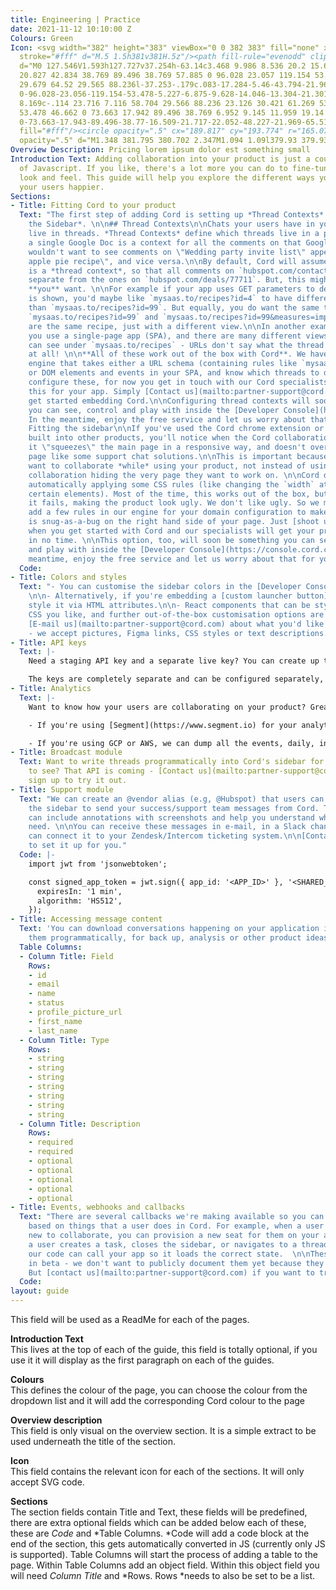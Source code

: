 ```yaml
---
title: Engineering | Practice
date: 2021-11-12 10:10:00 Z
Colours: Green
Icon: <svg width="382" height="383" viewBox="0 0 382 383" fill="none" xmlns="http://www.w3.org/2000/svg"><path
  stroke="#fff" d="M.5 1.5h381v381H.5z"/><path fill-rule="evenodd" clip-rule="evenodd"
  d="M0 127.546V1.593h127.727v37.254h-63.14c3.468 9.986 8.536 20.2 15.628 29.529 15.833
  20.827 42.834 38.769 89.496 38.769 57.885 0 96.028 23.057 119.154 53.478 22.45 29.532
  29.679 64.52 29.565 88.236l-37.253-.179c.083-17.284-5.46-43.794-21.969-65.511-15.833-20.827-42.834-38.77-89.496-38.77-57.885
  0-96.028-23.056-119.154-53.478-5.227-6.875-9.628-14.046-13.304-21.301v57.926H0Zm62.868
  8.169c-.114 23.716 7.116 58.704 29.566 88.236 23.126 30.421 61.269 53.478 119.154
  53.478 46.662 0 73.663 17.942 89.496 38.769 6.952 9.145 11.959 19.14 15.421 28.938h-62.934v37.254h127.728V256.436h-37.254v58.518c-3.676-7.255-8.078-14.426-13.304-21.301-23.126-30.422-61.269-53.478-119.154-53.478-46.662
  0-73.663-17.943-89.496-38.77-16.509-21.717-22.052-48.227-21.969-65.511l-37.254-.179Z"
  fill="#fff"/><circle opacity=".5" cx="189.817" cy="193.774" r="165.073" stroke="#fff"/><path
  opacity=".5" d="M1.348 381.795 380.702 2.347M1.094 1.09l379.93 379.93" stroke="#fff"/></svg>
Overview Description: Pricing lorem ipsum dolor est something small
Introduction Text: Adding collaboration into your product is just a couple of lines
  of Javascript. If you like, there's a lot more you can do to fine-tune the experience,
  look and feel. This guide will help you explore the different ways you can make
  your users happier.
Sections:
- Title: Fitting Cord to your product
  Text: "The first step of adding Cord is setting up *Thread Contexts* and *Fitting
    the Sidebar*. \n\n## Thread Contexts\n\nChats your users have in your product
    live in threads. *Thread Contexts* define which threads live in a page. For example,
    a single Google Doc is a context for all the comments on that Google Doc. You
    wouldn't want to see comments on \"Wedding party invite list\" appearing on \"Meemaw's
    apple pie recipe\", and vice versa.\n\nBy default, Cord will assume every URL
    is a *thread context*, so that all comments on `hubspot.com/contacts/90120` are
    separate from the ones on `hubspot.com/deals/77711`. But, this might not be what
    **you** want. \n\nFor example if your app uses GET parameters to define what page
    is shown, you'd maybe like `mysaas.to/recipes?id=4` to have different threads
    than `mysaas.to/recipes?id=99`. But equally, you do want the same threads for
    `mysaas.to/recipes?id=99` and `mysaas.to/recipes?id=99&measures=imperial` - these
    are the same recipe, just with a different view.\n\nIn another example, maybe
    you use a single-page app (SPA), and there are many different views your user
    can see under `mysaas.to/recipes` - URLs don't say what the thread context is
    at all! \n\n**All of these work out of the box with Cord**. We have a mapping
    engine that takes either a URL schema (containing rules like `mysaas.to/:section?id=:pageID`)
    or DOM elements and events in your SPA, and know which threads to display. To
    configure these, for now you get in touch with our Cord specialists who will configure
    this for your app. Simply [Contact us](mailto:partner-support@cord.com) when you
    get started embedding Cord.\n\nConfiguring thread contexts will soon be something
    you can see, control and play with inside the [Developer Console](https://console.cord.com/).
    In the meantime, enjoy the free service and let us worry about that for you. \n\n##
    Fitting the sidebar\n\nIf you've used the Cord chrome extension or have seen collaboration
    built into other products, you'll notice when the Cord collaboration sidebar opens,
    it \"squeezes\" the main page in a responsive way, and doesn't overlay on the
    page like some support chat solutions.\n\nThis is important because your users
    want to collaborate *while* using your product, not instead of using it, with
    collaboration hiding the very page they want to work on. \n\nCord does this by
    automatically applying some CSS rules (like changing the `width` attributes of
    certain elements). Most of the time, this works out of the box, but sometimes
    it fails, making the product look ugly. We don't like ugly. So we make sure to
    add a few rules in our engine for your domain configuration to make sure Cord
    is snug-as-a-bug on the right hand side of your page. Just [shoot us an email](mailto:partner-support@cord.com)
    when you get started with Cord and our specialists will get your product supported
    in no time. \n\nThis option, too, will soon be something you can see, control
    and play with inside the [Developer Console](https://console.cord.com/). In the
    meantime, enjoy the free service and let us worry about that for you. "
  Code: 
- Title: Colors and styles
  Text: "- You can customise the sidebar colors in the [Developer Console](https://console.cord.com/).
    \n\n- Alternatively, if you're embedding a [custom launcher button](), you can
    style it via HTML attributes.\n\n- React components that can be styled with any
    CSS you like, and further out-of-the-box customisation options are coming soon.
    [E-mail us](mailto:partner-support@cord.com) about what you'd like to customise
    - we accept pictures, Figma links, CSS styles or text descriptions."
- Title: API keys
  Text: |-
    Need a staging API key and a separate live key? You can create up to 10 keys in your [Developer Console](https://console.cord.com/) to separate logging, messages, etc. (Let [us know](mailto:partner-support@cord.com) if you need more).

    The keys are completely separate and can be configured separately, contain a separate set of user/org and message data, etc.
- Title: Analytics
  Text: |-
    Want to know how your users are collaborating on your product? Great! There are two ways you can do that.

    - If you're using [Segment](https://www.segment.io) for your analytics, you can give us a Segment key and we will create a Segment source for all of your users' events connected to that key. You can then plug that into any Segment destination you wish. This is the [event schema]()

    - If you're using GCP or AWS, we can dump all the events, daily, into a table in BigQuery or RDS. [Contact us](mailto:partner-support@cord.com) to set it up.
- Title: Broadcast module
  Text: Want to write threads programmatically into Cord's sidebar for your users
    to see? That API is coming - [Contact us](mailto:partner-support@cord.com) to
    sign up to try it out.
- Title: Support module
  Text: "We can create an @vendor alias (e.g, @Hubspot) that users can mention in
    the sidebar to send your success/support team messages from Cord. These messages
    can include annotations with screenshots and help you understand what your users
    need. \n\nYou can receive these messages in e-mail, in a Slack channel, or we
    can connect it to your Zendesk/Intercom ticketing system.\n\n[Contact us](mailto:partner-support@cord.com)
    to set it up for you."
  Code: |-
    import jwt from 'jsonwebtoken';

    const signed_app_token = jwt.sign({ app_id: '<APP_ID>' }, '<SHARED_SECRET>', {
      expiresIn: '1 min',
      algorithm: 'HS512',
    });
- Title: Accessing message content
  Text: 'You can download conversations happening on your application in Cord or access
    them programmatically, for back up, analysis or other product ideas. '
  Table Columns:
  - Column Title: Field
    Rows:
    - id
    - email
    - name
    - status
    - profile_picture_url
    - first_name
    - last_name
  - Column Title: Type
    Rows:
    - string
    - string
    - string
    - string
    - string
    - string
    - string
  - Column Title: Description
    Rows:
    - required
    - required
    - optional
    - optional
    - optional
    - optional
    - optional
- Title: Events, webhooks and callbacks
  Text: "There are several callbacks we're making available so you can trigger logic
    based on things that a user does in Cord. For example, when a user invites someone
    new to collaborate, you can provision a new seat for them on your app. Or, when
    a user creates a task, closes the sidebar, or navigates to a thread in their inbox,
    our code can call your app so it loads the correct state.  \n\nThese APIs are
    in beta - we don't want to publicly document them yet because they are still changing.
    But [contact us](mailto:partner-support@cord.com) if you want to try these out."
  Code: 
layout: guide
---
```


This field will be used as a ReadMe for each of the pages. 

**Introduction Text**\
This lives at the top of each of the guide, this field is totally optional, if you use it it will display as the first paragraph on each of the guides. 

**Colours**\
This defines the colour of the page, you can choose the colour from the dropdown list and it will add the corresponding Cord colour to the page

**Overview description**\
This field is only visual on the overview section. It is a simple extract to be used underneath the title of the section.

**Icon**\
This field contains the relevant icon for each of the sections. It will only accept SVG code. 

**Sections**\
The section fields contain Title and Text, these fields will be predefined, there are extra optional fields which can be added below each of these, these are *Code* and *Table Columns. *Code will add a code block at the end of the section, this gets automatically converted in JS (currently only JS is supported). Table Columns will start the process of adding a table to the page. Within Table Columns add an object field. Within this object field you will need *Column Title* and *Rows. Rows *needs to also be set to be a list. 